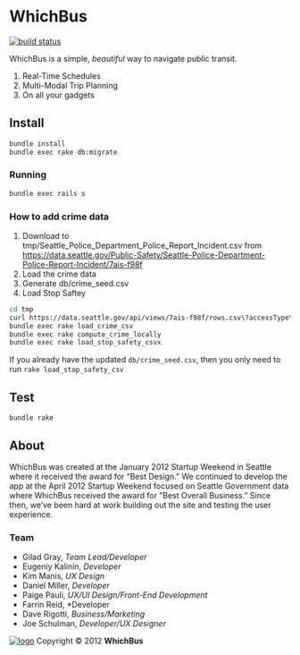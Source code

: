 # WhichBus
[![build status](https://secure.travis-ci.org/whichbus/whichbus.png?branch=master)](https://secure.travis-ci.org/whichbus/whichbus)

WhichBus is a simple, _beautiful_ way to navigate public transit.

1. Real-Time Schedules
2. Multi-Modal Trip Planning
3. On all your gadgets

## Install

```bash
bundle install
bundle exec rake db:migrate
```
### Running

```bash
bundle exec rails s
```

### How to add crime data

1. Download to tmp/Seattle_Police_Department_Police_Report_Incident.csv from https://data.seattle.gov/Public-Safety/Seattle-Police-Department-Police-Report-Incident/7ais-f98f
2. Load the crime data
3. Generate db/crime_seed.csv
4. Load Stop Saftey

```bash
cd tmp
curl https://data.seattle.gov/api/views/7ais-f98f/rows.csv\?accessType\=DOWNLOAD | sed -n '/[^,]/p' > Seattle_Police_Department_Police_Report_Incident.csv
bundle exec rake load_crime_csv
bundle exec rake compute_crime_locally
bundle exec rake load_stop_safety_csvx
```

If you already have the updated `db/crime_seed.csv`, then you only need to run `rake load_stop_safety_csv`

## Test

`bundle rake`


## About 

WhichBus was created at the January 2012 Startup Weekend in Seattle where it received the award for “Best Design.” We continued to develop the app at the April 2012 Startup Weekend focused on Seattle Government data where WhichBus received the award for “Best Overall Business.” Since then, we’ve been hard at work building out the site and testing the user experience.

### Team
* Gilad Gray, *Team Lead/Developer*
* Eugeniy Kalinin, *Developer*
* Kim Manis, *UX Design*
* Daniel Miller, *Developer*
* Paige Pauli, *UX/UI Design/Front-End Development*
* Farrin Reid, *Developer
* Dave Rigotti, *Business/Marketing*
* Joe Schulman, *Developer/UX Designer*

[![logo](https://raw.github.com/whichbus/whichbus/master/app/assets/images/logo.png)](http://whichbus.org)
Copyright &copy; 2012 **WhichBus**